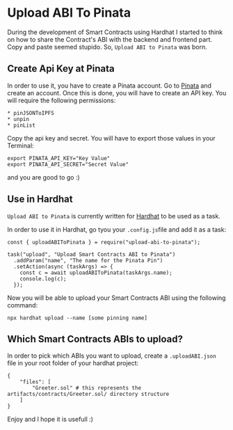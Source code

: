 # Upload ABI To Pinata

During the development of Smart Contracts using Hardhat I started to think on how to share the Contract's ABI with the backend and frontend part. Copy and paste seemed stupido.
So, `Upload ABI to Pinata` was born.

## Create Api Key at Pinata
In order to use it, you have to create a Pinata account. Go to [Pinata](https://pinata.cloud) and create an account. Once this is done, you will have to create an API key.
You will require the following permissions:

    * pinJSONToIPFS
    * unpin
    * pinList

Copy the api key and secret. You will have to export those values in your Terminal:
````
export PINATA_API_KEY="Key Value" 
export PINATA_API_SECRET="Secret Value"
````
and you are good to go :)

## Use in Hardhat
`Upload ABI to Pinata` is currently written for [Hardhat](https://https://hardhat.org/) to be used as a task.

In order to use it in Hardhat, go tyou your `.config.js`file and add it as a task:

```
const { uploadABIToPinata } = require("upload-abi-to-pinata");

task("upload", "Upload Smart Contracts ABI to Pinata")
  .addParam("name", "The name for the Pinata Pin")
  .setAction(async (taskArgs) => {
    const c = await uploadABIToPinata(taskArgs.name);
    console.log(c);
  });
```
Now you will be able to upload your Smart Contracts ABI using the following command:
```
npx hardhat upload --name [some pinning name]
```

## Which Smart Contracts ABIs to upload?

In order to pick which ABIs you want to upload, create a `.uploadABI.json` file in your root folder of your hardhat project:
```
{
    "files": [
        "Greeter.sol" # this represents the artifacts/contracts/Greeter.sol/ directory structure
    ]
}
```
Enjoy and I hope it is usefull :)
